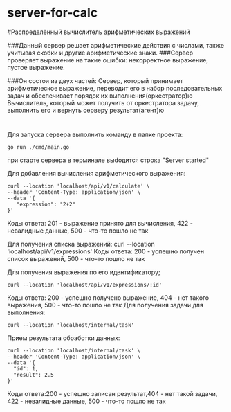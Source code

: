 # server-for-calc

#Распределённый вычислитель арифметических выражений

###Данный сервер решает арифметические действия с числами, также учитывая скобки и другие арифметические знаки.
###Сервер проверяет выражение на такие ошибки: некорректное выражение, пустое выражение.

###Он состои из двух частей:
Сервер, который принимает арифметическое выражение, переводит его в набор последовательных задач и обеспечивает порядок их выполнения(оркестратор)ю
Вычислитель, который может получить от оркестратора задачу, выполнить его и вернуть серверу результат(агент)ю
#
Для запуска сервера выполнить команду в папке проекта:
```
go run ./cmd/main.go
```
при старте сервера в терминале выdодится строка "Server started"

Для добавления вычисления арифметического выражения:
```
curl --location 'localhost/api/v1/calculate' \
--header 'Content-Type: application/json' \
--data '{
   "expression": "2+2"
}'
```
Коды ответа: 201 - выражение принято для вычисления, 422 - невалидные данные, 500 - что-то пошло не так

Для получения списка выражений:
curl --location 'localhost/api/v1/expressions'
Коды ответа: 200 - успешно получен список выражений, 500 - что-то пошло не так

Для получения выражения по его идентификатору;
```
curl --location 'localhost/api/v1/expressions/:id'
```
Коды ответа: 200 - успешно получено выражение, 404 - нет такого выражения, 500 - что-то пошло не так
Для получения задачи для выполнения:
```
curl --location 'localhost/internal/task'
```
Прием результата обработки данных:
```
curl --location 'localhost/internal/task' \
--header 'Content-Type: application/json' \
--data '{
  "id": 1,
  "result": 2.5
}'
```
Коды ответа:200 - успешно записан результат,404 - нет такой задачи, 422 - невалидные данные, 500 - что-то пошло не так

